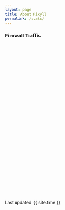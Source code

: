 ```yaml
---
layout: page
title: About Pixyll
permalink: /stats/
---
```


<script type="text/javascript"
          src="https://www.google.com/jsapi?autoload={
            'modules':[{
              'name':'visualization',
              'version':'1',
              'packages':['corechart']
            }]
          }"></script>

<script type="text/javascript">
      google.setOnLoadCallback(drawChart);

      function drawChart() {
        var data = google.visualization.arrayToDataTable([
          ['Day', 'Traffic In [GB]', 'Traffic Out [GB]'],
{% for t in site.data.traffic %}
['{{ t.logday }}', {{ t.gb_in }}, {{ t.gb_out }}],  
{% endfor %}
        ]);

        var options = {
          title: 'Company Performance',
          curveType: 'function',
          legend: { position: 'bottom' }
        };

        var chart = new google.visualization.LineChart(document.getElementById('curve_chart'));

        chart.draw(data, options);
      }
</script>

### Firewall Traffic

<div id="curve_chart" style="width: auto; max-width: 100%; height: 500px;"></div>

Last updated: {{ site.time }}

